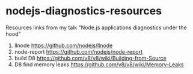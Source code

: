 # nodejs-diagnostics-resources
Resources links from my talk "Node.js applications diagnostics under the hood"


1. llnode https://github.com/nodejs/llnode 
2. node-report https://github.com/nodejs/node-report 
3. build D8 https://github.com/v8/v8/wiki/Building-from-Source 
4. D8 find memory leaks https://github.com/v8/v8/wiki/Memory-Leaks

